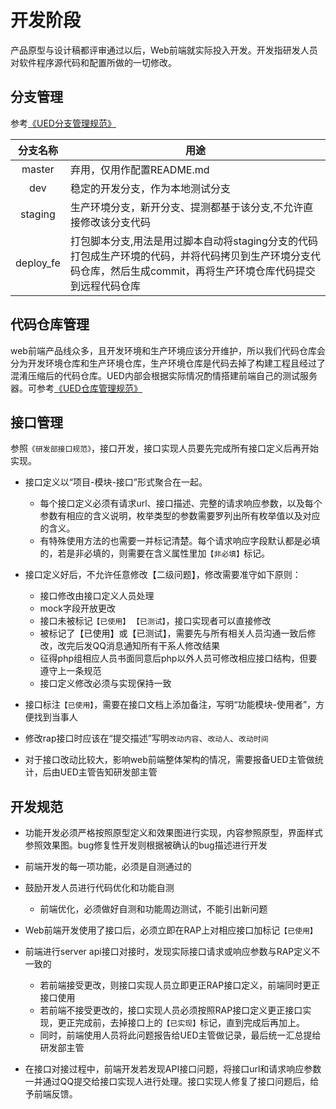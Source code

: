 # 开发阶段
产品原型与设计稿都评审通过以后，Web前端就实际投入开发。开发指研发人员对软件程序源代码和配置所做的一切修改。

## 分支管理
参考[《UED分支管理规范》](/standard/fe/git.md#13-分支管理)

| 分支名称      |    用途 |
| :--------: | --------|
|   master   | 弃用，仅用作配置README.md | 
|   dev   | 稳定的开发分支，作为本地测试分支 | 
|   staging   | 生产环境分支，新开分支、提测都基于该分支,不允许直接修改该分支代码 | 
|   deploy_fe   | 打包脚本分支,用法是用过脚本自动将staging分支的代码打包成生产环境的代码，并将代码拷贝到生产环境分支代码仓库，然后生成commit，再将生产环境仓库代码提交到远程代码仓库 | 

## 代码仓库管理
web前端产品线众多，且开发环境和生产环境应该分开维护，所以我们代码仓库会分为开发环境仓库和生产环境仓库，生产环境仓库是代码去掉了构建工程且经过了混淆压缩后的代码仓库。UED内部会根据实际情况酌情搭建前端自己的测试服务器。可参考[《UED仓库管理规范》](/standard/fe/git.md#14-仓库管理)


## 接口管理
参照`《研发部接口规范》`，接口开发，接口实现人员要先完成所有接口定义后再开始实现。
- 接口定义以“项目-模块-接口”形式聚合在一起。
    + 每个接口定义必须有请求url、接口描述、完整的请求响应参数，以及每个参数有相应的含义说明，枚举类型的参数需要罗列出所有枚举值以及对应的含义。
    + 有特殊使用方法的也需要一并标记清楚。每个请求响应字段默认都是必填的，若是非必填的，则需要在含义属性里加`【非必填】`标记。

- 接口定义好后，不允许任意修改【二级问题】，修改需要准守如下原则：
    + 接口修改由接口定义人员处理
    + mock字段开放更改
    + 接口未被标记`【已使用】` `【已测试】`，接口实现者可以直接修改
    + 被标记了【已使用】或【已测试】，需要先与所有相关人员沟通一致后修改，改完后发QQ消息通知所有干系人修改结果
    + 征得php组相应人员书面同意后php以外人员可修改相应接口结构，但要遵守上一条规范
    + 接口定义修改必须与实现保持一致

- 接口标注`【已使用】`，需要在接口文档上添加备注，写明“功能模块-使用者”，方便找到当事人
- 修改rap接口时应该在“提交描述”写明`改动内容`、`改动人`、`改动时间`
- 对于接口改动比较大，影响web前端整体架构的情况，需要报备UED主管做统计，后由UED主管告知研发部主管

## 开发规范
- 功能开发必须严格按照原型定义和效果图进行实现，内容参照原型，界面样式参照效果图。bug修复性开发则根据被确认的bug描述进行开发
- 前端开发的每一项功能，必须是自测通过的
- 鼓励开发人员进行代码优化和功能自测
    + 前端优化，必须做好自测和功能周边测试，不能引出新问题
-  Web前端开发使用了接口后，必须立即在RAP上对相应接口加标记`【已使用】`
- 前端进行server api接口对接时，发现实际接口请求或响应参数与RAP定义不一致的
    + 若前端接受更改，则接口实现人员立即更正RAP接口定义，前端同时更正接口使用
    + 若前端不接受更改的，接口实现人员必须按照RAP接口定义更正接口实现，更正完成前，去掉接口上的`【已实现】`标记，直到完成后再加上。
    + 同时，前端使用人员将此问题报告给UED主管做记录，最后统一汇总提给研发部主管

- 在接口对接过程中，前端开发若发现API接口问题，将接口url和请求响应参数一并通过QQ提交给接口实现人进行处理。接口实现人修复了接口问题后，给予前端反馈。
